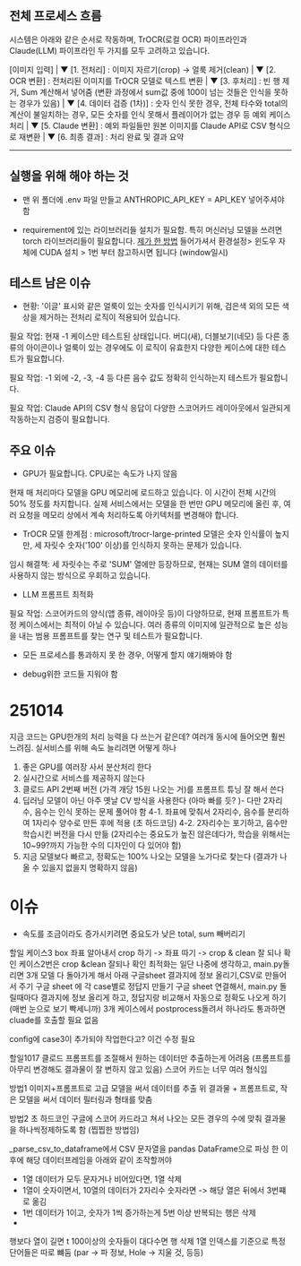 ## 전체 프로세스 흐름
시스템은 아래와 같은 순서로 작동하며, TrOCR(로컬 OCR) 파이프라인과 Claude(LLM) 파이프라인 두 가지를 모두 고려하고 있습니다.

[이미지 입력]
    |
    ▼
[1. 전처리] : 이미지 자르기(crop) → 얼룩 제거(clean)
    |
    ▼
[2. OCR 변환] : 전처리된 이미지를 TrOCR 모델로 텍스트 변환
    |
    ▼
[3. 후처리] : 빈 행 제거, Sum 계산해서 넣어줌 (변환 과정에서 sum값 중에 100이 넘는 것들은 인식을 못하는 경우가 있음)
    |
    ▼
[4. 데이터 검증 (1차)] : 숫자 인식 못한 경우, 전체 타수와 total의 계산이 불일치하는 경우, 모든 숫자를 인식 못해서 플레이어가 없는 경우 등 예외 케이스 처리
    |
    ▼
[5. Claude 변환] : 예외 파일들만 원본 이미지를 Claude API로 CSV 형식으로 재변환
    |
    ▼
[6. 최종 결과] : 처리 완료 및 결과 요약
<hr/>

## 실행을 위해 해야 하는 것
- 맨 위 폴더에 .env 파일 만들고 ANTHROPIC_API_KEY = API_KEY 넣어주셔야 함

- requirement에 있는 라이브러리들 설치가 필요함. 특히 머신러닝 모델을 쓰려면 torch 라이브러리들이 필요합니다. [제가 한 방법](https://earls.notion.site/119abb83012043159fee15b3c73235cc?pvs=74) 들어가셔서 환경설정> 윈도우 자체에 CUDA 설치 > 1번 부터 참고하시면 됩니다 (window일시)

    

## 테스트 남은 이슈
- 현황: '이글' 표시와 같은 얼룩이 있는 숫자를 인식시키기 위해, 검은색 외의 모든 색상을 제거하는 전처리 로직이 적용되어 있습니다.
 
필요 작업: 현재 -1 케이스만 테스트된 상태입니다. 버디(새), 더블보기(네모) 등 다른 종류의 아이콘이나 얼룩이 있는 경우에도 이 로직이 유효한지 다양한 케이스에 대한 테스트가 필요합니다.

필요 작업: -1 외에 -2, -3, -4 등 다른 음수 값도 정확히 인식하는지 테스트가 필요합니다.

필요 작업: Claude API의 CSV 형식 응답이 다양한 스코어카드 레이아웃에서 일관되게 작동하는지 검증이 필요합니다.
 

## 주요 이슈
- GPU가 필요합니다. CPU로는 속도가 나지 않음

현재 매 처리마다 모델을 GPU 메모리에 로드하고 있습니다. 이 시간이 전체 시간의 50% 정도를 차지합니다. 실제 서비스에서는 모델을 한 번만 GPU 메모리에 올린 후, 여러 요청을 메모리 상에서 계속 처리하도록 아키텍처를 변경해야 합니다.

- TrOCR 모델 한계점 : microsoft/trocr-large-printed 모델은 숫자 인식률이 높지만, 세 자릿수 숫자('100' 이상)를 인식하지 못하는 문제가 있습니다.

임시 해결책: 세 자릿수는 주로 'SUM' 열에만 등장하므로, 현재는 SUM 열의 데이터를 사용하지 않는 방식으로 우회하고 있습니다.

- LLM 프롬프트 최적화

필요 작업: 스코어카드의 양식(앱 종류, 레이아웃 등)이 다양하므로, 현재 프롬프트가 특정 케이스에서는 최적이 아닐 수 있습니다. 여러 종류의 이미지에 일관적으로 높은 성능을 내는 범용 프롬프트를 찾는 연구 및 테스트가 필요합니다.

- 모든 프로세스를 통과하지 못 한 경우, 어떻게 할지 얘기해봐야 함

- debug위한 코드들 지워야 함




# 251014
지금 코드는 GPU한개의 처리 능력을 다 쓰는거 같은데? 여러개 동시에 들어오면 훨씬 느려짐. 실서비스를 위해 속도 늘리려면 어떻게 하나
1. 좋은 GPU를 여러장 사서 분산처리 한다
2. 실시간으로 서비스를 제공하지 않는다
3. 클로드 API 2번째 버전 (가격 개당 15원 나오는 거)를 프롬프트 튜닝 잘 해서 쓴다
4. 딥러닝 모델이 아닌 아주 옛날 CV 방식을 사용한다 (아마 빠를 듯? )- 다만 2자리수, 음수는 인식 못하는 문제 풀어야 함
4-1. 좌표에 맞춰서 2자리수, 음수를 분리하여 1자리수 양수로 만든 후에 적용 (초 하드코딩)
4-2. 2자리수는 포기하고, 음수만 학습시킨 버전을 다시 만듦 (2자리수는 중요도가 높진 않은데다가, 학습을 위해서는 10~99?까지 가능한 수의 디자인이 다 있어야 함)
5. 지금 모델보다 빠르고, 정확도는 100% 나오는 모델을 노가다로 찾는다 (결과가 나올 수 있을지 없을지 명확하지 않음)


# 이슈
- 속도를 조금이라도 증가시키려면 중요도가 낮은 total, sum 빼버리기

할일
케이스3 box 좌표 알아내서 crop 하기 -> 좌표 따기 -> crop & clean 잘 되나 확인
케이스2번은 crop &clean 잘되나 확인
최적화는 일단 나중에 생각하고, main.py돌리면 3개 모델 다 돌아가게 해서 아래 구글sheet 결과지에 정보 올리기,CSV로 만들어서 주기
구글 sheet 에 각 case별로 정답지 만들기
구글 sheet 연결해서, main.py 돌릴때마다 결과지에 정보 올리게 하고, 정답지랑 비교해서 자동으로 정확도 나오게 하기 (매번 눈으로 보기 빡세니까)
3개 케이스에서 postprocess돌려서 하나라도 통과하면 cluade를 호출할 필요 없음


config에 case3이 추가되야 작업한다고? 이건 수정 필요



할일1017
클로드 프롬프트를 조절해서 원하는 데이터만 추출하는게 어려움 (프롬프트를 아무리 변경해도 결과물이 잘 변하지 않고 있음)
스코어 카드는 너무 여러 형식임

방법1
이미지+프롬프트로 고급 모델을 써서 데이터를 추출
위 결과물 + 프롬프트로, 작은 모델을 써서 데이터 필터링과 형태를 맞춤


방법2
초 하드코인
구글에 스코어 카드라고 쳐서 나오는 모든 경우의 수에 맞춰 결과물을 하나씩정제하도록 함 (찝찝한 방법임)

 _parse_csv_to_dataframe에서 CSV 문자열을 pandas DataFrame으로 파싱 한 이후에 해당 데이터프레임을 아래와 같이 조작할꺼야
- 1열 데이터가 모두 문자거나 비어있다면, 1열 삭제
- 1열이 숫자이면서, 10열의 데이터가 2자리수 숫자라면 -> 해당 열은 뒤에서 3번쨰로 옮김
- 1번 데이터가 1이고, 숫자가 1씩 증가하는게 5번 이상 반복되는 행은 삭제
- 

행보다 열이 길면 t
100이상의 숫자들이 대다수면 행 삭제
1열 인덱스를 기준으로 특정 단어들은 따로 뺴둠 (par -> 파 정보, Hole -> 지울 것, 등등)
